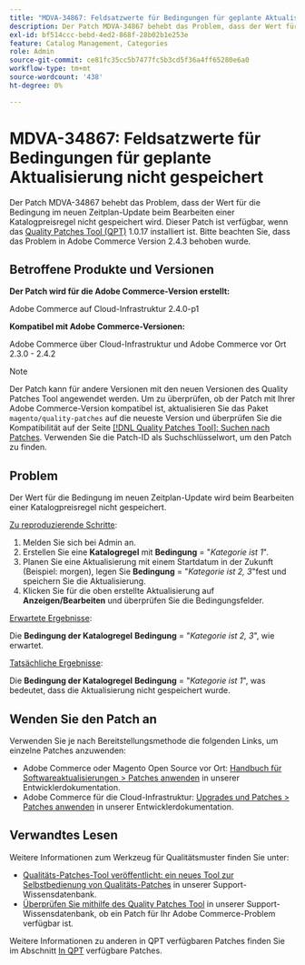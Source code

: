 ```yaml
---
title: "MDVA-34867: Feldsatzwerte für Bedingungen für geplante Aktualisierung nicht gespeichert"
description: Der Patch MDVA-34867 behebt das Problem, dass der Wert für die Bedingung im neuen Zeitplan-Update beim Bearbeiten einer Katalogpreisregel nicht gespeichert wird. Dieser Patch ist verfügbar, wenn das [Quality Patches Tool (QPT)](/help/announcements/adobe-commerce-announcements/magento-quality-patches-released-new-tool-to-self-serve-quality-patches.md) 1.0.17 installiert ist. Bitte beachten Sie, dass das Problem in Adobe Commerce Version 2.4.3 behoben wurde.
exl-id: bf514ccc-bebd-4ed2-868f-28b02b1e253e
feature: Catalog Management, Categories
role: Admin
source-git-commit: ce81fc35cc5b7477fc5b3cd5f36a4ff65280e6a0
workflow-type: tm+mt
source-wordcount: '438'
ht-degree: 0%

---
```


# MDVA-34867: Feldsatzwerte für Bedingungen für geplante Aktualisierung nicht gespeichert

Der Patch MDVA-34867 behebt das Problem, dass der Wert für die Bedingung im neuen Zeitplan-Update beim Bearbeiten einer Katalogpreisregel nicht gespeichert wird. Dieser Patch ist verfügbar, wenn das [Quality Patches Tool (QPT)](/help/announcements/adobe-commerce-announcements/magento-quality-patches-released-new-tool-to-self-serve-quality-patches.md) 1.0.17 installiert ist. Bitte beachten Sie, dass das Problem in Adobe Commerce Version 2.4.3 behoben wurde.

## Betroffene Produkte und Versionen

**Der Patch wird für die Adobe Commerce-Version erstellt:**

Adobe Commerce auf Cloud-Infrastruktur 2.4.0-p1

**Kompatibel mit Adobe Commerce-Versionen:**

Adobe Commerce über Cloud-Infrastruktur und Adobe Commerce vor Ort 2.3.0 - 2.4.2

>[!NOTE]
>
>Der Patch kann für andere Versionen mit den neuen Versionen des Quality Patches Tool angewendet werden. Um zu überprüfen, ob der Patch mit Ihrer Adobe Commerce-Version kompatibel ist, aktualisieren Sie das Paket `magento/quality-patches` auf die neueste Version und überprüfen Sie die Kompatibilität auf der Seite [[!DNL Quality Patches Tool]: Suchen nach Patches](https://devdocs.magento.com/quality-patches/tool.html#patch-grid). Verwenden Sie die Patch-ID als Suchschlüsselwort, um den Patch zu finden.

## Problem

Der Wert für die Bedingung im neuen Zeitplan-Update wird beim Bearbeiten einer Katalogpreisregel nicht gespeichert.

<u>Zu reproduzierende Schritte</u>:

1. Melden Sie sich bei Admin an.
1. Erstellen Sie eine **Katalogregel** mit **Bedingung** = &quot;*Kategorie ist 1*&quot;.
1. Planen Sie eine Aktualisierung mit einem Startdatum in der Zukunft (Beispiel: morgen), legen Sie **Bedingung** = &quot;*Kategorie ist 2, 3*&quot;fest und speichern Sie die Aktualisierung.
1. Klicken Sie für die oben erstellte Aktualisierung auf **Anzeigen/Bearbeiten** und überprüfen Sie die Bedingungsfelder.

<u>Erwartete Ergebnisse</u>:

Die **Bedingung der Katalogregel** **Bedingung** = &quot;*Kategorie ist 2, 3*&quot;, wie erwartet.

<u>Tatsächliche Ergebnisse</u>:

Die **Bedingung der Katalogregel** **Bedingung** = &quot;*Kategorie ist 1*&quot;, was bedeutet, dass die Aktualisierung nicht gespeichert wurde.

## Wenden Sie den Patch an

Verwenden Sie je nach Bereitstellungsmethode die folgenden Links, um einzelne Patches anzuwenden:

* Adobe Commerce oder Magento Open Source vor Ort: [Handbuch für Softwareaktualisierungen > Patches anwenden](https://devdocs.magento.com/guides/v2.4/comp-mgr/patching/mqp.html) in unserer Entwicklerdokumentation.
* Adobe Commerce für die Cloud-Infrastruktur: [Upgrades und Patches > Patches anwenden](https://devdocs.magento.com/cloud/project/project-patch.html) in unserer Entwicklerdokumentation.

## Verwandtes Lesen

Weitere Informationen zum Werkzeug für Qualitätsmuster finden Sie unter:

* [Qualitäts-Patches-Tool veröffentlicht: ein neues Tool zur Selbstbedienung von Qualitäts-Patches](/help/announcements/adobe-commerce-announcements/magento-quality-patches-released-new-tool-to-self-serve-quality-patches.md) in unserer Support-Wissensdatenbank.
* [Überprüfen Sie mithilfe des Quality Patches Tool](/help/support-tools/patches-available-in-qpt-tool/check-patch-for-magento-issue-with-magento-quality-patches.md) in unserer Support-Wissensdatenbank, ob ein Patch für Ihr Adobe Commerce-Problem verfügbar ist.

Weitere Informationen zu anderen in QPT verfügbaren Patches finden Sie im Abschnitt [In QPT](https://support.magento.com/hc/en-us/sections/360010506631-Patches-available-in-QPT-tool-) verfügbare Patches.
